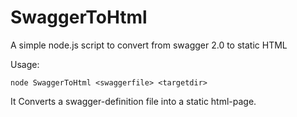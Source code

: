 # SwaggerToHtml

A simple node.js script to convert from swagger 2.0 to static HTML

Usage:
```node
node SwaggerToHtml <swaggerfile> <targetdir>
```
It Converts a swagger-definition file into a static html-page.
